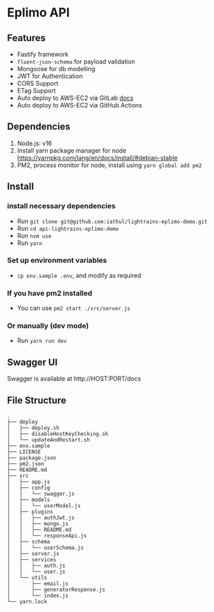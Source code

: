 # Eplimo API

## Features

- Fastify framework
- `fluent-json-schema` for payload validation
- Mongoose for db modelling
- JWT for Authentication
- CORS Support
- ETag Support
- Auto deploy to AWS-EC2 via GitLab [docs](https://medium.com/@adhasmana/how-to-deploy-node-js-app-on-aws-with-gitlab-24fabde1088d)
- Auto deploy to AWS-EC2 via GitHub Actions

## Dependencies

1. Node.js: v16
2. Install yarn package manager for node https://yarnpkg.com/lang/en/docs/install/#debian-stable
3. PM2, process monitor for node, install using `yarn global add pm2`

## Install

### install necessary dependencies

- Run `git clone git@github.com:iathul/lightrains-eplimo-demo.git`
- Run `cd api-lightrains-eplimo-demo`
- Run `nvm use`
- Run `yarn`

### Set up environment variables

- `cp env.sample .env`, and modify as required

### If you have pm2 installed

- You can use `pm2 start ./src/server.js`

### Or manually (dev mode)

- Run `yarn run dev`

## Swagger UI

Swagger is available at http://HOST:PORT/docs

## File Structure

```
.
├── deploy
│   ├── deploy.sh
│   ├── disableHostKeyChecking.sh
│   └── updateAndRestart.sh
├── env.sample
├── LICENSE
├── package.json
├── pm2.json
├── README.md
├── src
│   ├── app.js
│   ├── config
│   │   └── swagger.js
│   ├── models
│   │   └── userModel.js
│   ├── plugins
│   │   ├── authJwt.js
│   │   ├── mongo.js
│   │   ├── README.md
│   │   └── responseApi.js
│   ├── schema
│   │   └── userSchema.js
│   ├── server.js
│   ├── services
│   │   ├── auth.js
│   │   └── user.js
│   └── utils
│       ├── email.js
│       ├── generatorResponse.js
│       └── index.js
└── yarn.lock
```
